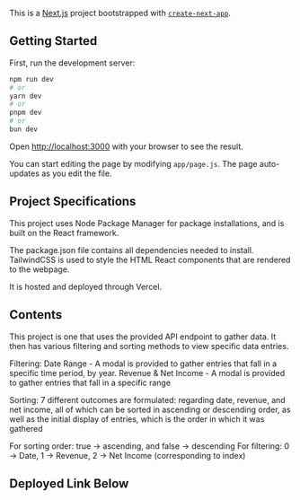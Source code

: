 This is a [Next.js](https://nextjs.org) project bootstrapped with [`create-next-app`](https://github.com/vercel/next.js/tree/canary/packages/create-next-app).

## Getting Started

First, run the development server:

```bash
npm run dev
# or
yarn dev
# or
pnpm dev
# or
bun dev
```

Open [http://localhost:3000](http://localhost:3000) with your browser to see the result.

You can start editing the page by modifying `app/page.js`. The page auto-updates as you edit the file.

## Project Specifications

This project uses Node Package Manager for package installations, and is built on the React framework. 

The package.json file contains all dependencies needed to install. TailwindCSS is used to style the HTML React components that are rendered to the webpage.

It is hosted and deployed through Vercel.

## Contents

This project is one that uses the provided API endpoint to gather data. It then has various filtering and sorting methods to view specific data entries.

Filtering:
    Date Range - A modal is provided to gather entries that fall in a specific time period, by year.
    Revenue & Net Income - A modal is provided to gather entries that fall in a specific range

Sorting:
    7 different outcomes are formulated: regarding date, revenue, and net income, all of which can be sorted in ascending or descending order, as well as the initial display of entries, which is the order in which it was gathered

For sorting order: true -> ascending, and false -> descending 
For filtering: 0 -> Date, 1 -> Revenue, 2 -> Net Income (corresponding to index)

## Deployed Link Below